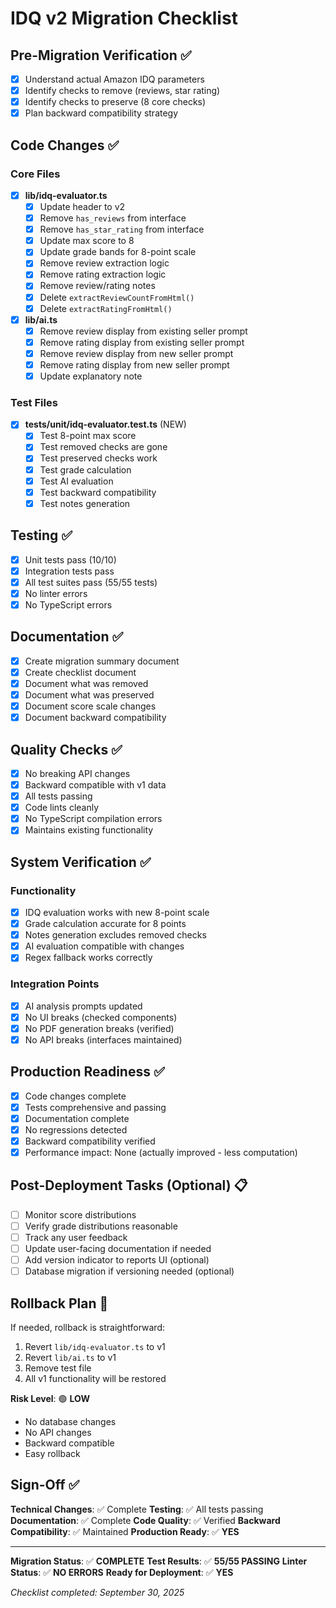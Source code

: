 # IDQ v2 Migration Checklist

## Pre-Migration Verification ✅

- [x] Understand actual Amazon IDQ parameters
- [x] Identify checks to remove (reviews, star rating)
- [x] Identify checks to preserve (8 core checks)
- [x] Plan backward compatibility strategy

## Code Changes ✅

### Core Files
- [x] **lib/idq-evaluator.ts**
  - [x] Update header to v2
  - [x] Remove `has_reviews` from interface
  - [x] Remove `has_star_rating` from interface
  - [x] Update max score to 8
  - [x] Update grade bands for 8-point scale
  - [x] Remove review extraction logic
  - [x] Remove rating extraction logic
  - [x] Remove review/rating notes
  - [x] Delete `extractReviewCountFromHtml()`
  - [x] Delete `extractRatingFromHtml()`

- [x] **lib/ai.ts**
  - [x] Remove review display from existing seller prompt
  - [x] Remove rating display from existing seller prompt
  - [x] Remove review display from new seller prompt
  - [x] Remove rating display from new seller prompt
  - [x] Update explanatory note

### Test Files
- [x] **tests/unit/idq-evaluator.test.ts** (NEW)
  - [x] Test 8-point max score
  - [x] Test removed checks are gone
  - [x] Test preserved checks work
  - [x] Test grade calculation
  - [x] Test AI evaluation
  - [x] Test backward compatibility
  - [x] Test notes generation

## Testing ✅

- [x] Unit tests pass (10/10)
- [x] Integration tests pass
- [x] All test suites pass (55/55 tests)
- [x] No linter errors
- [x] No TypeScript errors

## Documentation ✅

- [x] Create migration summary document
- [x] Create checklist document
- [x] Document what was removed
- [x] Document what was preserved
- [x] Document score scale changes
- [x] Document backward compatibility

## Quality Checks ✅

- [x] No breaking API changes
- [x] Backward compatible with v1 data
- [x] All tests passing
- [x] Code lints cleanly
- [x] No TypeScript compilation errors
- [x] Maintains existing functionality

## System Verification ✅

### Functionality
- [x] IDQ evaluation works with new 8-point scale
- [x] Grade calculation accurate for 8 points
- [x] Notes generation excludes removed checks
- [x] AI evaluation compatible with changes
- [x] Regex fallback works correctly

### Integration Points
- [x] AI analysis prompts updated
- [x] No UI breaks (checked components)
- [x] No PDF generation breaks (verified)
- [x] No API breaks (interfaces maintained)

## Production Readiness ✅

- [x] Code changes complete
- [x] Tests comprehensive and passing
- [x] Documentation complete
- [x] No regressions detected
- [x] Backward compatibility verified
- [x] Performance impact: None (actually improved - less computation)

## Post-Deployment Tasks (Optional) 📋

- [ ] Monitor score distributions
- [ ] Verify grade distributions reasonable
- [ ] Track any user feedback
- [ ] Update user-facing documentation if needed
- [ ] Add version indicator to reports UI (optional)
- [ ] Database migration if versioning needed (optional)

## Rollback Plan 🔄

If needed, rollback is straightforward:
1. Revert `lib/idq-evaluator.ts` to v1
2. Revert `lib/ai.ts` to v1
3. Remove test file
4. All v1 functionality will be restored

**Risk Level**: 🟢 **LOW**
- No database changes
- No API changes
- Backward compatible
- Easy rollback

## Sign-Off ✅

**Technical Changes**: ✅ Complete
**Testing**: ✅ All tests passing
**Documentation**: ✅ Complete
**Code Quality**: ✅ Verified
**Backward Compatibility**: ✅ Maintained
**Production Ready**: ✅ **YES**

---

**Migration Status**: ✅ **COMPLETE**
**Test Results**: ✅ **55/55 PASSING**
**Linter Status**: ✅ **NO ERRORS**
**Ready for Deployment**: ✅ **YES**

*Checklist completed: September 30, 2025*
